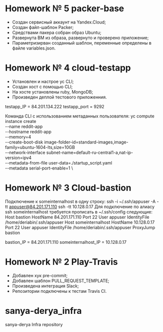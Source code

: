 # Homework № 5 packer-base
 - Создан сервисный аккаунт на Yandex.Cloud;
 - Создан файл-шаблон Packer;
 - Средствами пакера собран образ Ubuntu;
 - Развернута ВМ из образа, развернуто и проверено приложение;
 - Параметризирван созданный шаблон, переменные определены в файле variables.json.

# Homework № 4 cloud-testapp
 - Установлен и настрое yc CLI;
 - Создан хост с помощью CLI;
 - На хосте установлены ruby, MongoDB;
 - Произведен деплой тестового приложенния.

testapp_IP = 84.201.134.222
testapp_port = 9292

 Команда CLI с использованием метаданных пользователя:
 yc compute instance create \
  --name reddit-app \
  --hostname reddit-app \
  --memory=4 \
  --create-boot-disk image-folder-id=standard-images,image-family=ubuntu-1604-lts,size=10GB \
  --network-interface subnet-name=default-ru-central1-a,nat-ip-version=ipv4 \
  --metadata-from-file user-data=./startup_script.yaml \
  --metadata serial-port-enable=1 \

# Homework № 3 Cloud-bastion
  Подключение к someinternalhost в одну строку:
 ssh -i ~/.ssh/appuser -A -tt appuser@84.201.171.110 ssh -tt 10.128.0.17
  Для подключение по алиасу ssh someinternalhost требуется прописать в ~/.ssh/config следующие:
    Host bastion
     HostName 84.201.171.110
     Port 22
     User appuser
     IdentityFile /home/deriabin/.ssh/appuser
    Host someinternalhost
     HostName 10.128.0.17
     Port 22
     User appuser
     IdentityFile /home/deriabin/.ssh/appuser
     ProxyJump bastion

bastion_IP = 84.201.171.110
someinternalhost_IP = 10.128.0.17

# Homework № 2 Play-Travis
 - Добавлен хук  pre-commit;
 - Добавлен шаблон PULL_REQUEST_TEMPLATE;
 - Произведена интеграция Slack;
 - Репозитории подключены к тестам Travis CI.

# sanya-derya_infra
sanya-derya Infra repository
